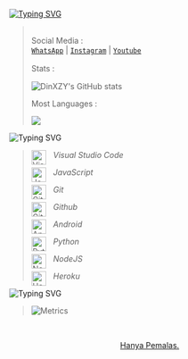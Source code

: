[![Typing SVG](http://readme-typing-svg.herokuapp.com?color=ffff&size=24&center=true&vCenter=true&width=410&height=56&lines=Info.;Info.;なまけもの。)](https://bit.ly/DinXYZ)
> </br>Social Media :</br>[`WhatsApp`](https://bit.ly/DinXYZ) | [`Instagram`](https://instagram.com/dinxyz.dev) | [`Youtube`](https://m.youtube.com/channel/UCRekUYkTrqcCpMZ9H2RUM_g)</p>
> Stats :
> ㅤ
>
> ![DinXZY's GitHub stats](https://github-readme-stats.vercel.app/api?username=DinXZY&show_icons=true&theme=dark)
>
>
> Most Languages :
>
> <img src="https://github-readme-stats.vercel.app/api/top-langs/?username=DinXZY&theme=dark&layout=compact">
![Typing SVG](http://readme-typing-svg.herokuapp.com?color=ffff&size=24&center=true&vCenter=true&width=410&height=56&lines=Tools.)
> <img align="left" alt="Visual Studio Code" width="26px" src="https://cdn.jsdelivr.net/gh/devicons/devicon/icons/vscode/vscode-original.svg" style="padding-right:10px;" /> _Visual Studio Code_</br>
>
> <img align="left" alt="JavaScript" width="26px" src="https://cdn.jsdelivr.net/gh/devicons/devicon/icons/javascript/javascript-original.svg" style="padding-right:10px;" /> _JavaScript_</br>
>
> <img align="left" alt="Git" width="26px" src="https://cdn.jsdelivr.net/gh/devicons/devicon/icons/git/git-original.svg" style="padding-right:10px;" /> _Git_</br>
>
> <img align="left" alt="GitHub" width="26px" src="https://user-images.githubusercontent.com/3369400/139448065-39a229ba-4b06-434b-bc67-616e2ed80c8f.png" style="padding-right:10px;" /> _Github_</br>
>
> <img align="left" alt="Android" width="26px" src="https://cdn.jsdelivr.net/gh/devicons/devicon/icons/android/android-plain.svg" style="padding-right:10px;" /> _Android_</br>
>
> <img align="left" alt="Python" width=" 26px" src="https://cdn.jsdelivr.net/gh/devicons/devicon/icons/python/python-original.svg" style="padding-right:10px;" /> _Python_</br>
>
> <img align="left" alt="NodeJS" width=" 26px" src="https://cdn.jsdelivr.net/gh/devicons/devicon/icons/nodejs/nodejs-original.svg" style="padding-right:10px;" /> _NodeJS_</br>
>
> <img align="left" alt="Heroku" width=" 26px" src="https://cdn.jsdelivr.net/gh/devicons/devicon/icons/heroku/heroku-plain.svg" style="padding-right:10px;" /> _Heroku_</br>

![Typing SVG](http://readme-typing-svg.herokuapp.com?color=ffff&size=24&center=true&vCenter=true&width=410&height=56&lines=Metrics.)
>
> ![Metrics](https://metrics.lecoq.io/DinXZY?template=classic&isocalendar=1&isocalendar.duration=half-year&config.timezone=Asia%2FJakarta)</br>
</br>
<p align="Center">
<a href="pornhub.com">
Hanya Pemalas.
</p>
